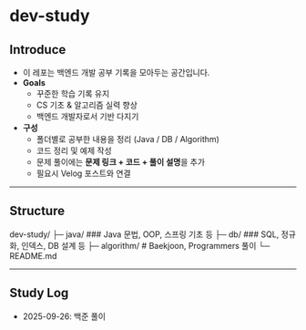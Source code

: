 # dev-study

## Introduce

- 이 레포는 백엔드 개발 공부 기록을 모아두는 공간입니다.
- **Goals**
  - 꾸준한 학습 기록 유지
  - CS 기초 & 알고리즘 실력 향상
  - 백엔드 개발자로서 기반 다지기
- **구성**
  - 폴더별로 공부한 내용을 정리 (Java / DB / Algorithm)
  - 코드 정리 및 예제 작성
  - 문제 풀이에는 **문제 링크 + 코드 + 풀이 설명**을 추가
  - 필요시 Velog 포스트와 연결

---

## Structure

dev-study/
├─ java/ ### Java 문법, OOP, 스프링 기초 등
├─ db/ ### SQL, 정규화, 인덱스, DB 설계 등
├─ algorithm/ # Baekjoon, Programmers 풀이
└─ README.md

---

## Study Log

- 2025-09-26: 백준 풀이
